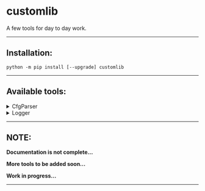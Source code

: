 
# customlib

A few tools for day to day work.

---

## Installation:

```shell
python -m pip install [--upgrade] customlib
```

---

## Available tools:

<details>
<summary>CfgParser</summary>
<p>

```python
# module main.py

from os.path import join

from customlib.config import get_config, CfgParser
from customlib.constants import ROOT

# default config file path:
CONFIG: str = join(ROOT, "config", "customlib.ini")

# backup config params:
BACKUP: dict = {
    "SECTION": {
        "option_1": "one",
        "option_2": 2,
        # extended interpolation (refer to `ConfigParser` documentation):
        "option_3": r"${DEFAULT:directory}\value",
    },
}

# by passing a value to `name` param,
# we can have more named instances:
cfg: CfgParser = get_config(name="root")

# we can set default section options:
cfg.set_defaults(directory=ROOT)

# we can provide a backup dictionary
# in case our config file does not exist
# and a new one will be created
cfg.open(file_path=CONFIG, encoding="UTF-8", fallback=BACKUP)

# we're parsing cmd-line arguments
cfg.parse()

# we can also do this...
# cfg.parse(["--section-option_1", "one", "--section-option_2", "2"])
```

To pass cmd-line arguments:
```shell
  > python -O main.py --section-option value --section-option value
```
cmd-line args have priority over config file and will override the cfg params.

Because it inherits from `ConfigParser` and with the help of our converters we now have
four extra methods to use in our advantage.

```python
some_list = cfg.getlist("SECTION", "option")
some_tuple = cfg.gettuple("SECTION", "option")
some_set = cfg.getset("SECTION", "option")
some_dict = cfg.getdict("SECTION", "option")
```

The configuration files are read & written using `FileHandler` (see `customlib.filehandlers`),
a custom context-manager with thread & file locking abilities.

</p>
</details>

<details>
<summary>Logger</summary>
<p>

```python
from os.path import dirname, realpath
from sys import modules

from customlib.config import get_config, CfgParser
from customlib.constants import ROOT
from customlib.logging import get_logger, Logger

# setting configuration:
BACKUP: dict = {
    "LOGGER": {
        "basename": "customlib",  # if handler is `file`
        "folder": r"${DEFAULT:directory}\logs",
        "handler": "console",  # or `file`
        "debug": False,  # if set to `True` it will also print `DEBUG` messages
    }
}

cfg: CfgParser = get_config(name="my_config")
cfg.set_defaults(directory=ROOT)
cfg.read_dict(dictionary=BACKUP, source="<logging>")

log: Logger = get_logger(name="my_logger", config=cfg)
# we can pass a config instance
```

or

```python
from customlib.logging import get_logger, Logger

log: Logger = get_logger(name="my_logger", config="my_config")
# it will look for a config instance named `my_config`
```

or

```python
from customlib.logging import get_logger, Logger

log: Logger = get_logger(name="my_logger", basename="customlib", handler="file", debug=True)
# it will create and use its own config instance


log.debug("Testing debug messages...")
log.info("Testing info messages...")
log.warning("Testing warning messages...")
log.error("Testing error messages...")
log.critical("Testing critical messages...")
```

By default, debugging is set to False and must be enabled to work.
See CfgParser section for this.

The log file is prefixed with a date and will have an index number attached before the extension (ex: `2022-08-01_customlib.1.log`).
When it reaches `1 Mb` the file handler will switch to another file by incrementing its index with `1`.

The folder tree is by default structured as follows:

```markdown
.
└───logs
    └───year (ex: 2022)
        └───month (ex: january)
            ├───2022-08-01_customlib.1.log
            ├───2022-08-01_customlib.2.log
            └───2022-08-01_customlib.3.log
```

When the current month changes, a new folder is created and the previous one is archived.


</p>
</details>

---

## NOTE:

**Documentation is not complete...**

**More tools to be added soon...**

**Work in progress...**

---
